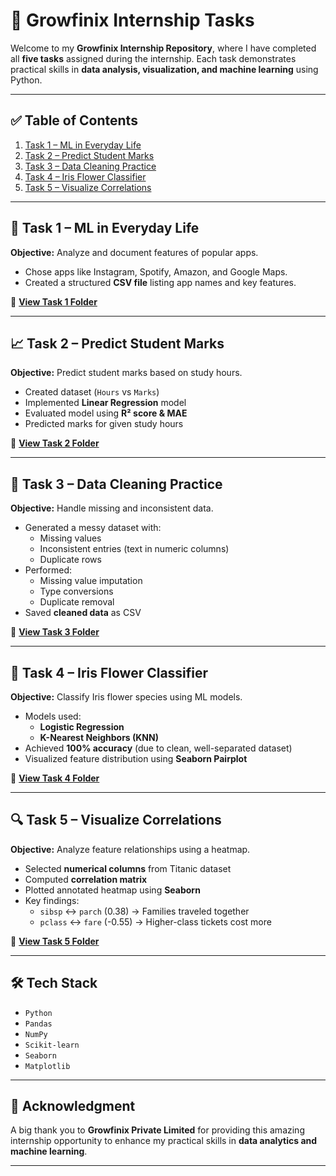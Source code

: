 # 🚀 Growfinix Internship Tasks  

Welcome to my **Growfinix Internship Repository**, where I have completed all **five tasks** assigned during the internship. Each task demonstrates practical skills in **data analysis, visualization, and machine learning** using Python.  

---

## ✅ **Table of Contents**  
1. [Task 1 – ML in Everyday Life](#task-1--ML-in-Everyday-Life)  
2. [Task 2 – Predict Student Marks](#task-2--Predict-Student-Marks)  
3. [Task 3 – Data Cleaning Practice](#task-3--Data-Cleaning-Practice)  
4. [Task 4 – Iris Flower Classifier](#task-4--iris-flower-classifier)  
5. [Task 5 – Visualize Correlations](#task-5--Visualize-Correlations)  

---

## 🌟 **Task 1 – ML in Everyday Life**  
**Objective:** Analyze and document features of popular apps.  
- Chose apps like Instagram, Spotify, Amazon, and Google Maps.  
- Created a structured **CSV file** listing app names and key features.  

📂 **[View Task 1 Folder](./Task-1)**  

---

## 📈 **Task 2 – Predict Student Marks**  
**Objective:** Predict student marks based on study hours.  
- Created dataset (`Hours` vs `Marks`)  
- Implemented **Linear Regression** model  
- Evaluated model using **R² score & MAE**  
- Predicted marks for given study hours  

📂 **[View Task 2 Folder](./Task-2)**  

---

## 🧹 **Task 3 – Data Cleaning Practice**  
**Objective:** Handle missing and inconsistent data.  
- Generated a messy dataset with:  
  - Missing values  
  - Inconsistent entries (text in numeric columns)  
  - Duplicate rows  
- Performed:  
  - Missing value imputation  
  - Type conversions  
  - Duplicate removal  
- Saved **cleaned data** as CSV  

📂 **[View Task 3 Folder](./Task-3)**  

---

## 🌸 **Task 4 – Iris Flower Classifier**  
**Objective:** Classify Iris flower species using ML models.  
- Models used:  
  - **Logistic Regression**  
  - **K-Nearest Neighbors (KNN)**  
- Achieved **100% accuracy** (due to clean, well-separated dataset)  
- Visualized feature distribution using **Seaborn Pairplot**  

📂 **[View Task 4 Folder](./Task-4)**  

---

## 🔍 **Task 5 – Visualize Correlations**  
**Objective:** Analyze feature relationships using a heatmap.  
- Selected **numerical columns** from Titanic dataset  
- Computed **correlation matrix**  
- Plotted annotated heatmap using **Seaborn**  
- Key findings:  
  - `sibsp` ↔ `parch` (0.38) → Families traveled together  
  - `pclass` ↔ `fare` (-0.55) → Higher-class tickets cost more  

📂 **[View Task 5 Folder](./Task-5)**  

---

## 🛠️ **Tech Stack**  
- `Python`  
- `Pandas`  
- `NumPy`  
- `Scikit-learn`  
- `Seaborn`
- `Matplotlib`  

---

## 🙌 Acknowledgment  
A big thank you to **Growfinix Private Limited** for providing this amazing internship opportunity to enhance my practical skills in **data analytics and machine learning**.  

---

